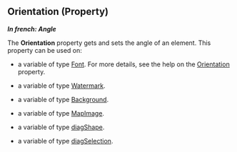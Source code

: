 
## Orientation (Property)

***In french: Angle***
	



<a name="XUse"></a>
<a name="Use"></a>
<a name="description"></a>
The **Orientation** property gets and sets the angle of an element. This property can be used on:

- a variable of type [Font](../Motscles/1514045.md). For more details, see the help on the [Orientation](../Proprietes/1410086632.md) property. 

- a variable of type [Watermark](../WDLang5/1000019922.md).

- a variable of type [Background](../WDLang1/1000022038.md).

- a variable of type [MapImage](../WDLang3/1000025523.md).

- a variable of type [diagShape](../WDLang1/1410088082.md).

- a variable of type [diagSelection](../WDLang1/1410088172.md).




